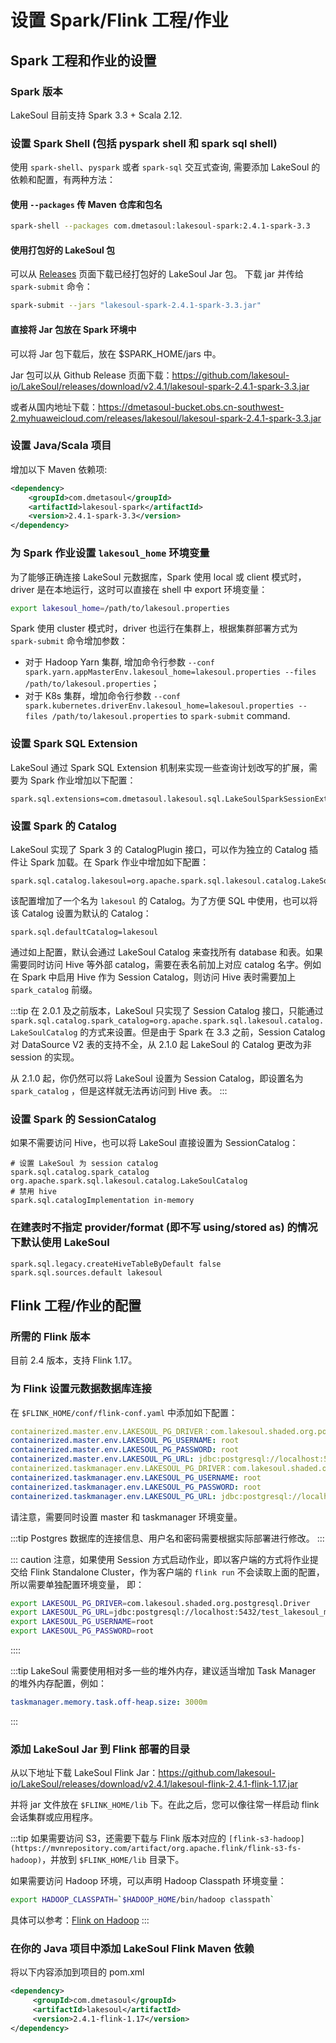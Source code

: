 # 设置 Spark/Flink 工程/作业

<!--
SPDX-FileCopyrightText: 2023 LakeSoul Contributors

SPDX-License-Identifier: Apache-2.0
-->

## Spark 工程和作业的设置
### Spark 版本
LakeSoul 目前支持 Spark 3.3 + Scala 2.12.

### 设置 Spark Shell (包括 pyspark shell 和 spark sql shell)
使用 `spark-shell`、`pyspark` 或者 `spark-sql` 交互式查询, 需要添加 LakeSoul 的依赖和配置，有两种方法：

#### 使用 `--packages` 传 Maven 仓库和包名
```bash
spark-shell --packages com.dmetasoul:lakesoul-spark:2.4.1-spark-3.3
```

#### 使用打包好的 LakeSoul 包
可以从 [Releases](https://github.com/lakesoul-io/LakeSoul/releases) 页面下载已经打包好的 LakeSoul Jar 包。
下载 jar 并传给 `spark-submit` 命令：
```bash
spark-submit --jars "lakesoul-spark-2.4.1-spark-3.3.jar"
```

#### 直接将 Jar 包放在 Spark 环境中
可以将 Jar 包下载后，放在 $SPARK_HOME/jars 中。

Jar 包可以从 Github Release 页面下载：https://github.com/lakesoul-io/LakeSoul/releases/download/v2.4.1/lakesoul-spark-2.4.1-spark-3.3.jar

或者从国内地址下载：https://dmetasoul-bucket.obs.cn-southwest-2.myhuaweicloud.com/releases/lakesoul/lakesoul-spark-2.4.1-spark-3.3.jar

### 设置 Java/Scala 项目
增加以下 Maven 依赖项:
```xml
<dependency>
    <groupId>com.dmetasoul</groupId>
    <artifactId>lakesoul-spark</artifactId>
    <version>2.4.1-spark-3.3</version>
</dependency>
```

### 为 Spark 作业设置 `lakesoul_home` 环境变量
为了能够正确连接 LakeSoul 元数据库，Spark 使用 local 或 client 模式时，driver 是在本地运行，这时可以直接在 shell 中 export 环境变量：
```bash
export lakesoul_home=/path/to/lakesoul.properties
```

Spark 使用 cluster 模式时，driver 也运行在集群上，根据集群部署方式为 `spark-submit` 命令增加参数：
- 对于 Hadoop Yarn 集群, 增加命令行参数 `--conf spark.yarn.appMasterEnv.lakesoul_home=lakesoul.properties --files /path/to/lakesoul.properties`；
- 对于 K8s 集群，增加命令行参数 `--conf spark.kubernetes.driverEnv.lakesoul_home=lakesoul.properties --files /path/to/lakesoul.properties` to `spark-submit` command.

### 设置 Spark SQL Extension
LakeSoul 通过 Spark SQL Extension 机制来实现一些查询计划改写的扩展，需要为 Spark 作业增加以下配置：
```properties
spark.sql.extensions=com.dmetasoul.lakesoul.sql.LakeSoulSparkSessionExtension
```

### 设置 Spark 的 Catalog
LakeSoul 实现了 Spark 3 的 CatalogPlugin 接口，可以作为独立的 Catalog 插件让 Spark 加载。在 Spark 作业中增加如下配置：

```properties
spark.sql.catalog.lakesoul=org.apache.spark.sql.lakesoul.catalog.LakeSoulCatalog
```

该配置增加了一个名为 `lakesoul` 的 Catalog。为了方便 SQL 中使用，也可以将该 Catalog 设置为默认的 Catalog：

```properties
spark.sql.defaultCatalog=lakesoul
```

通过如上配置，默认会通过 LakeSoul Catalog 来查找所有 database 和表。如果需要同时访问 Hive 等外部 catalog，需要在表名前加上对应 catalog 名字。例如在 Spark 中启用 Hive 作为 Session Catalog，则访问 Hive 表时需要加上 `spark_catalog` 前缀。

:::tip
在 2.0.1 及之前版本，LakeSoul 只实现了 Session Catalog 接口，只能通过 `spark.sql.catalog.spark_catalog=org.apache.spark.sql.lakesoul.catalog.LakeSoulCatalog` 的方式来设置。但是由于 Spark 在 3.3 之前，Session Catalog 对 DataSource V2 表的支持不全，从 2.1.0 起 LakeSoul 的 Catalog 更改为非 session 的实现。

从 2.1.0 起，你仍然可以将 LakeSoul 设置为 Session Catalog，即设置名为 `spark_catalog` ，但是这样就无法再访问到 Hive 表。
:::

### 设置 Spark 的 SessionCatalog
如果不需要访问 Hive，也可以将 LakeSoul 直接设置为 SessionCatalog：
```properties
# 设置 LakeSoul 为 session catalog
spark.sql.catalog.spark_catalog org.apache.spark.sql.lakesoul.catalog.LakeSoulCatalog
# 禁用 hive
spark.sql.catalogImplementation in-memory
```

### 在建表时不指定 provider/format (即不写 using/stored as) 的情况下默认使用 LakeSoul
```properties
spark.sql.legacy.createHiveTableByDefault false
spark.sql.sources.default lakesoul
```

## Flink 工程/作业的配置

### 所需的 Flink 版本
目前 2.4 版本，支持 Flink 1.17。

### 为 Flink 设置元数据数据库连接

在 `$FLINK_HOME/conf/flink-conf.yaml` 中添加如下配置：
```yaml
containerized.master.env.LAKESOUL_PG_DRIVER：com.lakesoul.shaded.org.postgresql.Driver
containerized.master.env.LAKESOUL_PG_USERNAME: root
containerized.master.env.LAKESOUL_PG_PASSWORD: root
containerized.master.env.LAKESOUL_PG_URL: jdbc:postgresql://localhost:5432/test_lakesoul_meta?stringtype=未指定
containerized.taskmanager.env.LAKESOUL_PG_DRIVER：com.lakesoul.shaded.org.postgresql.Driver
containerized.taskmanager.env.LAKESOUL_PG_USERNAME: root
containerized.taskmanager.env.LAKESOUL_PG_PASSWORD: root
containerized.taskmanager.env.LAKESOUL_PG_URL: jdbc:postgresql://localhost:5432/test_lakesoul_meta?stringtype=未指定
```

请注意，需要同时设置 master 和 taskmanager 环境变量。

:::tip
Postgres 数据库的连接信息、用户名和密码需要根据实际部署进行修改。
:::

::: caution
注意，如果使用 Session 方式启动作业，即以客户端的方式将作业提交给 Flink Standalone Cluster，作为客户端的 `flink run` 不会读取上面的配置，所以需要单独配置环境变量， 即：

```bash
export LAKESOUL_PG_DRIVER=com.lakesoul.shaded.org.postgresql.Driver
export LAKESOUL_PG_URL=jdbc:postgresql://localhost:5432/test_lakesoul_meta?stringtype=unspecified
export LAKESOUL_PG_USERNAME=root
export LAKESOUL_PG_PASSWORD=root
```
::::

:::tip
LakeSoul 需要使用相对多一些的堆外内存，建议适当增加 Task Manager 的堆外内存配置，例如：
```yaml
taskmanager.memory.task.off-heap.size: 3000m
```
:::


### 添加 LakeSoul Jar 到 Flink 部署的目录
从以下地址下载 LakeSoul Flink Jar：https://github.com/lakesoul-io/LakeSoul/releases/download/v2.4.1/lakesoul-flink-2.4.1-flink-1.17.jar

并将 jar 文件放在 `$FLINK_HOME/lib` 下。在此之后，您可以像往常一样启动 flink 会话集群或应用程序。

:::tip
如果需要访问 S3，还需要下载与 Flink 版本对应的 `[flink-s3-hadoop](https://mvnrepository.com/artifact/org.apache.flink/flink-s3-fs-hadoop)`，并放到 `$FLINK_HOME/lib` 目录下。

如果需要访问 Hadoop 环境，可以声明 Hadoop Classpath 环境变量：
```bash
export HADOOP_CLASSPATH=`$HADOOP_HOME/bin/hadoop classpath`
```
具体可以参考：[Flink on Hadoop](https://nightlies.apache.org/flink/flink-docs-release-1.17/docs/deployment/resource-providers/yarn/)
:::

### 在你的 Java 项目中添加 LakeSoul Flink Maven 依赖

将以下内容添加到项目的 pom.xml
```xml
<dependency>
     <groupId>com.dmetasoul</groupId>
     <artifactId>lakesoul</artifactId>
     <version>2.4.1-flink-1.17</version>
</dependency>
```